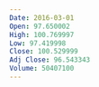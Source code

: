```yaml
---
Date: 2016-03-01
Open: 97.650002
High: 100.769997
Low: 97.419998
Close: 100.529999
Adj Close: 96.543343
Volume: 50407100
---
```


